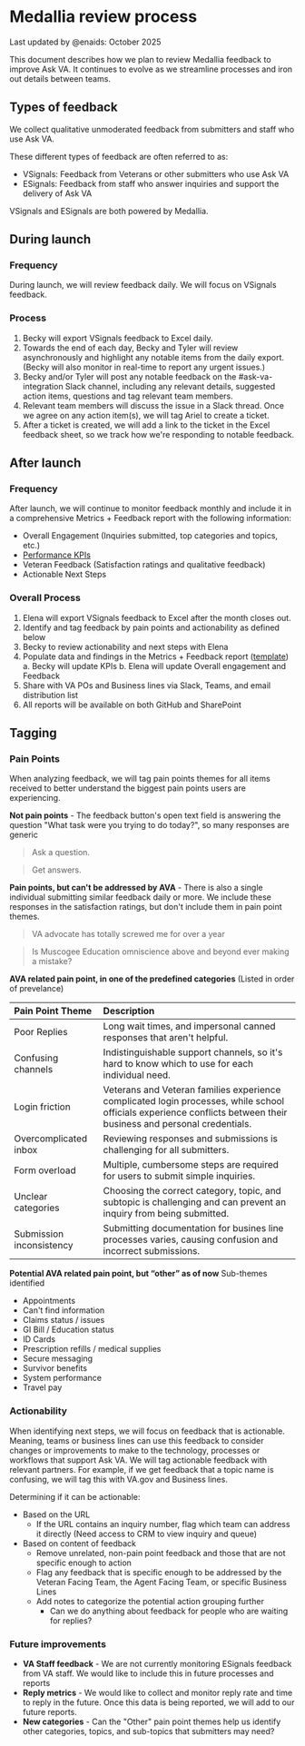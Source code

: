 # Medallia review process

Last updated by @enaids: October 2025

This document describes how we plan to review Medallia feedback to improve Ask VA. It continues to evolve as we streamline processes and iron out details between teams.

## Types of feedback

We collect qualitative unmoderated feedback from submitters and staff who use Ask VA.

These different types of feedback are often referred to as:

- VSignals: Feedback from Veterans or other submitters who use Ask VA
- ESignals: Feedback from staff who answer inquiries and support the delivery of Ask VA

VSignals and ESignals are both powered by Medallia.

## During launch

### Frequency

During launch, we will review feedback daily. We will focus on VSignals feedback.

### Process

1. Becky will export VSignals feedback to Excel daily.
2. Towards the  end of each day, Becky and Tyler will review asynchronously and highlight any notable items from the daily export. (Becky will also monitor in real-time to report any urgent issues.)
3. Becky and/or Tyler will post any notable feedback on the #ask-va-integration Slack channel, including any relevant details, suggested action items, questions and tag relevant team members.
4. Relevant team members will discuss the issue in a Slack thread. Once we agree on any action item(s), we will tag Ariel to create a ticket.
5. After a ticket is created, we will add a link to the ticket in the Excel feedback sheet, so we track how we're responding to notable feedback.

## After launch

### Frequency

After launch, we will continue to monitor feedback monthly and include it in a comprehensive Metrics + Feedback report with the following information:
- Overall Engagement (Inquiries submitted, top categories and topics, etc.) 
- [Performance KPIs](https://github.com/department-of-veterans-affairs/va.gov-team/blob/master/products/ask-va/product/KPIs.md#performance-kpis)
- Veteran Feedback (Satisfaction ratings and qualitative feedback)
- Actionable Next Steps

### Overall Process

1. Elena will export VSignals feedback to Excel after the month closes out. 
2. Identify and tag feedback by pain points and actionability as defined below
3. Becky to review actionability and next steps with Elena 
4. Populate data and findings in the Metrics + Feedback report ([template]([url](https://dvagov.sharepoint.com/:p:/r/sites/AskVA/Shared%20Documents/General/Data/Other%20analyses/Metrics%20+%20Feedback%20proposed%20template.pptx?d=w90ba3b257b364da7bfc2338776c98692&csf=1&web=1&e=VDonPZ))) 
    a. Becky will update KPIs
    b. Elena will update Overall engagement and Feedback
5. Share with VA POs and Business lines via Slack, Teams, and email distribution list
6. All reports will be available on both GitHub and SharePoint
 
## Tagging

### Pain Points 

When analyzing feedback, we will tag pain points themes for all items received to better understand the biggest pain points users are experiencing. 

**Not pain points** - The feedback button's open text field is answering the question "What task were you trying to do today?", so many responses are generic
> Ask a question.
  
> Get answers.
    
**Pain points, but can't be addressed by AVA** - There is also a single individual submitting similar feedback daily or more. We include these responses in the satisfaction ratings, but don't include them in pain point themes. 
> VA advocate has totally screwed me for over a year
  
> Is Muscogee Education omniscience above and beyond ever making a mistake?
    
**AVA related pain point, in one of the predefined categories** (Listed in order of prevelance)

| Pain Point Theme | Description | 
| :--------------- | :--------- | 
| Poor Replies     | Long wait times, and impersonal canned responses that aren't helpful.   | 
| Confusing channels   | Indistinguishable support channels, so it's hard to know which to use for each individual need.   | 
| Login friction      | Veterans and Veteran families experience complicated login processes, while school officials experience conflicts between their business and personal credentials.      | 
| Overcomplicated inbox    | Reviewing responses and submissions is challenging for all submitters.      | 
| Form overload    | Multiple, cumbersome steps are required for users to submit simple inquiries.      | 
| Unclear categories    | Choosing the correct category, topic, and subtopic is challenging and can prevent an inquiry from being submitted.      |
| Submission inconsistency    | Submitting documentation for busines line processes varies, causing confusion and incorrect submissions.      | 
 
 **Potential AVA related pain point, but “other” as of now** Sub-themes identified
  - Appointments
  - Can't find information
  - Claims status / issues
  - GI Bill / Education status
  - ID Cards
  - Prescription refills / medical supplies
  - Secure messaging
  - Survivor benefits
  - System performance
  - Travel pay

### Actionability
When identifying next steps, we will focus on feedback that is actionable. Meaning, teams or business lines can use this feedback to consider changes or improvements to make to the technology, processes or workflows that support Ask VA.
We will tag actionable feedback with relevant partners. For example, if we get feedback that a topic name is confusing, we will tag this with VA.gov and Business lines.

Determining if it can be actionable:
- Based on the URL
  - If the URL contains an inquiry number, flag which team can address it directly (Need access to CRM to view inquiry and queue)
- Based on content of feedback
  - Remove unrelated, non-pain point feedback and those that are not specific enough to action
  - Flag any feedback that is specific enough to be addressed by the Veteran Facing Team, the Agent Facing Team, or specific Business Lines
  - Add notes to categorize the potential action grouping further
    - Can we do anything about feedback for people who are waiting for replies?

### Future improvements
- **VA Staff feedback** - We are not currently monitoring ESignals feedback from VA staff. We would like to include this in future processes and reports
- **Reply metrics** - We would like to collect and monitor reply rate and time to reply in the future. Once this data is being reported, we will add to our future reports.
- **New categories** - Can the "Other" pain point themes help us identify other categories, topics, and sub-topics that submitters may need? 
